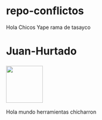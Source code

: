 # repo-conflictos

Hola
Chicos
Yape
rama de tasayco

# Juan-Hurtado
### <img src="https://camo.githubusercontent.com/1cc6677b24885320ba0a98aecfc546dd679e193beec62b28bb23d321806f8da4/68747470733a2f2f6d65646961312e67697068792e636f6d2f6d656469612f76312e59326c6b505463354d4749334e6a4578626a51354e6d74774e6d39756332453063475a7261584e3461336b3059576f354e326f7a4e6a55305a5751794e577330623368764d795a6c634431324d563970626e526c636d35686246396e61575a66596e6c666157516d593351395a772f76386a556661636c7273473978384174395a2f67697068792e77656270" width="100">

Hola 
mundo
herramientas
chicharron 
